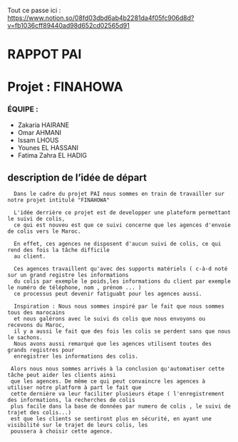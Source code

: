 Tout ce passe ici : https://www.notion.so/08fd03dbd6ab4b2281da4f05fc906d8d?v=fb1036cff89440ad98d652cd02565d91
 
 # RAPPOT PAI   
 # Projet : FINAHOWA
 ### ÉQUIPE : 
 - Zakaria HAIRANE
 - Omar AHMANI 
 - Issam LHOUS
 - Younes EL HASSANI
 - Fatima Zahra EL HADIG
 ## description de l’idée de départ  
      Dans le cadre du projet PAI nous sommes en train de travailler sur notre projet intitulé "FINAHOWA" 
      
      L'idée derrière ce projet est de developper une plateform permettant le suivi de colis, 
      ce qui est nouveu est que ce suivi concerne que les agences d'envoie de colis vers le Maroc. 
      
      En effet, ces agences ne disposent d'aucun suivi de colis, ce qui rend des fois la tâche difficile 
      au client. 
      
      Ces agences travaillent qu'avec des supports matériels ( c-à-d noté sur un grand registre les informations 
      du colis par exemple le poids,les informations du client par exemple le numéro de téléphone, nom , prénom ... )
      ce processus peut devenir fatiguabt pour les agences aussi.
      
      Inspiration : Nous nous sommes inspiré par le fait que nous sommes tous des marocains 
      et nous galérons avec le suivi ds colis que nous envoyons ou recevons du Maroc, 
      il y a aussi le fait que des fois les colis se perdent sans que nous le sachons.
      Nous avons aussi remarqué que les agences utilisent toutes des grands registres pour 
      enregistrer les informations des colis. 
      
     Alors nous nous sommes arrivés à la conclusion qu'automatiser cette tâche peut aider les clients ainsi 
     que les agences. De même ce qui peut convaincre les agences à utiliser notre platform à part le fait que
     cette dernière va leur faciliter plusieurs étape ( l'enregistrement des informations, la recherches de colis
     plus facile dans la base de données par numero de colis , le suivi de trajet des colis...) 
     est que les clients se sentiront plus en sécurité, en ayant une visibilité sur le trajet de leurs colis, les 
     poussera à choisir cette agence.
     
     
      
      

